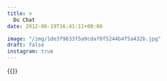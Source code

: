 ```yaml
---
title: >
  Du Chat
date: 2012-06-19T16:41:11+00:00

image: "/img/1de3f9633f5a9cdaf0f5244b4f5a432b.jpg"
draft: false
instagram: true
---
```


{{<photo src="/img/1de3f9633f5a9cdaf0f5244b4f5a432b.jpg">}}
